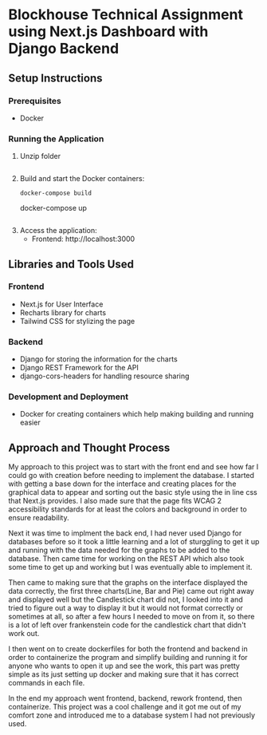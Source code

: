 # Blockhouse Technical Assignment using Next.js Dashboard with Django Backend

## Setup Instructions

### Prerequisites

- Docker

### Running the Application

1. Unzip folder
   ```

2. Build and start the Docker containers:
   ```
   docker-compose build
   ```
   docker-compose up
   ```

3. Access the application:
   - Frontend: http://localhost:3000

## Libraries and Tools Used

### Frontend
- Next.js for User Interface
- Recharts library for charts
- Tailwind CSS for stylizing the page

### Backend
- Django for storing the information for the charts
- Django REST Framework for the API
- django-cors-headers for handling resource sharing

### Development and Deployment
- Docker for creating containers which help making building and running easier

## Approach and Thought Process

My approach to this project was to start with the front end and see how far I could go with creation before needing to 
implement the database. I started with getting a base down for the interface and creating places for the graphical data to 
appear and sorting out the basic style using the in line css that Next.js provides. I also made sure that the page fits WCAG 2 
accessibility standards for at least the colors and background in order to ensure readability.

Next it was time to implment the back end, I had never used Django for databases before so it took a little learning and a 
lot of sturggling to get it up and running with the data needed for the graphs to be added to the database. Then came time 
for working on the REST API which also took some time to get up and working but I was eventually able to implement it.

Then came to making sure that the graphs on the interface displayed the data correctly, the first three charts(Line, Bar and 
Pie) came out right away and displayed well but the Candlestick chart did not, I looked into it and tried to figure out a 
way to display it but it would not format correctly or sometimes at all, so after a few hours I needed to move on from it, 
so there is a lot of left over frankenstein code for the candlestick chart that didn't work out.

I then went on to create dockerfiles for both the frontend and backend in order to containerize the program and simplify 
building and running it for anyone who wants to open it up and see the work, this part was pretty simple as its just setting up 
docker and making sure that it has correct commands in each file.

In the end my approach went frontend, backend, rework frontend, then containerize. This project was a cool challenge and it got me 
out of my comfort zone and introduced me to a database system I had not previously used.